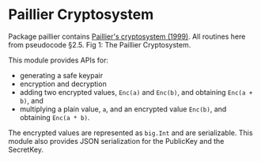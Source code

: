 # Paillier Cryptosystem

Package paillier contains [Paillier's cryptosystem (1999)](http://citeseerx.ist.psu.edu/viewdoc/download?doi=10.1.1.112.4035&rep=rep1&type=pdf).
All routines here from pseudocode §2.5. Fig 1: The Paillier Cryptosystem.

This module provides APIs for:

- generating a safe keypair
- encryption and decryption
- adding two encrypted values, `Enc(a)` and `Enc(b)`, and obtaining `Enc(a + b)`, and
- multiplying a plain value, `a`, and an encrypted value `Enc(b)`, and obtaining `Enc(a * b)`.

The encrypted values are represented as `big.Int` and are serializable.
This module also provides JSON serialization for the PublicKey and the SecretKey.
